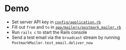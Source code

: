 # Demo

- Set server API key in [`config/application.rb`](/config/application.rb#L22)
- Fill out `from` and `to` in [`app/mailers/postmark_mailer.rb`](/app/mailers/postmark_mailer.rb#L5-L6)
- Run `rails c` to start the Rails console
- Send a test email via the `broadcast` stream by running `PostmarkMailer.test_email.deliver_now`
